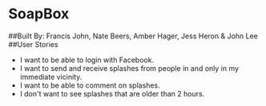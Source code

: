# SoapBox
##Built By: Francis John, Nate Beers, Amber Hager, Jess Heron & John Lee
##User Stories
- I want to be able to login with Facebook.
- I want to send and receive splashes from people in and only in my immediate vicinity.
- I want to be able to comment on splashes.
- I don't want to see splashes that are older than 2 hours.
